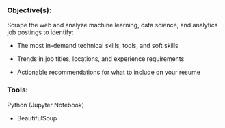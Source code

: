 ### Objective(s):
Scrape the web and analyze machine learning, data science, and analytics job postings to identify:

- The most in-demand technical skills, tools, and soft skills

- Trends in job titles, locations, and experience requirements

- Actionable recommendations for what to include on your resume

  
### Tools:
Python (Jupyter Notebook)
- BeautifulSoup
